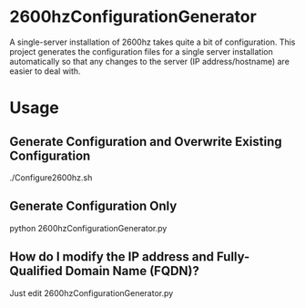 # 2600hzConfigurationGenerator
A single-server installation of 2600hz takes quite a bit of configuration. This project generates the configuration files for a single server installation automatically so that any changes to the server (IP address/hostname) are easier to deal with.

# Usage
## Generate Configuration and Overwrite Existing Configuration
./Configure2600hz.sh

## Generate Configuration Only
python 2600hzConfigurationGenerator.py

## How do I modify the IP address and Fully-Qualified Domain Name (FQDN)?
Just edit 2600hzConfigurationGenerator.py
